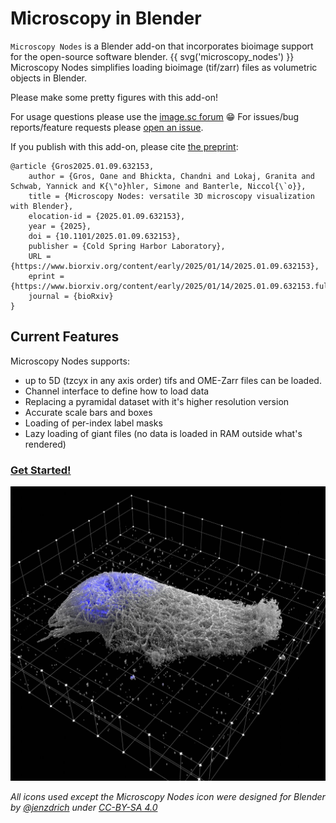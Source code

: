 # Microscopy in Blender

`Microscopy Nodes` is a Blender add-on that incorporates bioimage support for the open-source software blender. {{ svg('microscopy_nodes') }} Microscopy Nodes simplifies loading bioimage (tif/zarr) files as volumetric objects in Blender. 

Please make some pretty figures with this add-on! 

For usage questions please use the [image.sc forum](https://forum.image.sc/tag/microscopy-nodes) 😁
For issues/bug reports/feature requests please [open an issue](https://github.com/aafkegros/MicroscopyNodes/issues).

If you publish with this add-on, please cite [the preprint](https://www.biorxiv.org/content/10.1101/2025.01.09.632153v1):
```
@article {Gros2025.01.09.632153,
	author = {Gros, Oane and Bhickta, Chandni and Lokaj, Granita and Schwab, Yannick and K{\"o}hler, Simone and Banterle, Niccol{\`o}},
	title = {Microscopy Nodes: versatile 3D microscopy visualization with Blender},
	elocation-id = {2025.01.09.632153},
	year = {2025},
	doi = {10.1101/2025.01.09.632153},
	publisher = {Cold Spring Harbor Laboratory},
	URL = {https://www.biorxiv.org/content/early/2025/01/14/2025.01.09.632153},
	eprint = {https://www.biorxiv.org/content/early/2025/01/14/2025.01.09.632153.full.pdf},
	journal = {bioRxiv}
} 
```

## Current Features
Microscopy Nodes supports:

- up to 5D (tzcyx in any axis order) tifs and OME-Zarr files can be loaded. 
- Channel interface to define how to load data
- Replacing a pyramidal dataset with it's higher resolution version
- Accurate scale bars and boxes
- Loading of per-index label masks
- Lazy loading of giant files (no data is loaded in RAM outside what's rendered)

### [Get Started!](./tutorials/1_start.md)
<img src="https://github.com/aafkegros/MicroscopyNodes/blob/main/figures/newprettyside.png?raw=true" width="600"/>


*All icons used except the Microscopy Nodes icon were designed for Blender by [@jenzdrich](https://blenderartists.org/t/new-icons-for-blender-2-8/1112701) under [CC-BY-SA 4.0](https://creativecommons.org/licenses/by-sa/4.0/deed.en)*